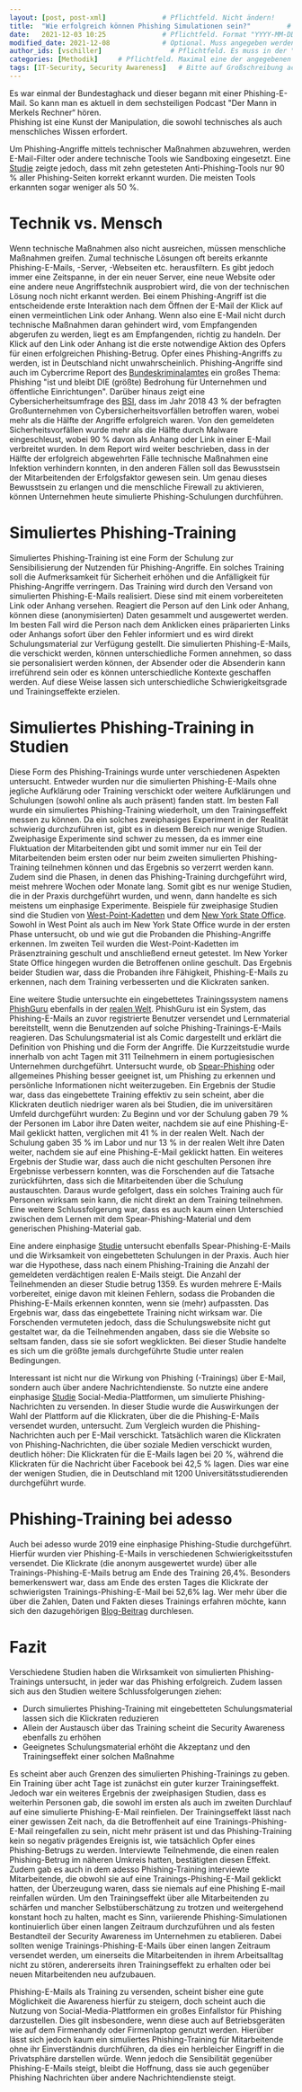 ```yaml
---
layout: [post, post-xml]              # Pflichtfeld. Nicht ändern!
title:  "Wie erfolgreich können Phishing Simulationen sein?"         # Pflichtfeld. Bitte einen Titel für den Blog Post angeben.
date:   2021-12-03 10:25              # Pflichtfeld. Format "YYYY-MM-DD HH:MM". Muss für Veröffentlichung in der Vergangenheit liegen. (Für Preview egal)
modified_date: 2021-12-08             # Optional. Muss angegeben werden, wenn eine bestehende Datei geändert wird.
author_ids: [vschiller]                 # Pflichtfeld. Es muss in der "authors.yml" einen Eintrag mit diesen Namen geben.
categories: [Methodik]     # Pflichtfeld. Maximal eine der angegebenen Kategorien verwenden.
tags: [IT-Security, Security Awareness]   # Bitte auf Großschreibung achten.
---
```


Es war einmal der Bundestaghack und dieser begann mit einer Phishing-E-Mail. 
So kann man es aktuell in dem sechsteiligen Podcast "Der Mann in Merkels Rechner“ hören.  
Phishing ist eine Kunst der Manipulation, die sowohl technisches als auch menschliches Wissen erfordert. 

Um Phishing-Angriffe mittels technischer Maßnahmen abzuwehren, werden E-Mail-Filter oder andere technische Tools wie Sandboxing eingesetzt. 
Eine [Studie](https://www.academia.edu/download/66627615/Phinding_Phish_An_Evaluation_of_Anti-Phi20210423-2819-1wgo0j5.pdf) zeigte jedoch, dass mit zehn getesteten Anti-Phishing-Tools nur 90 % aller Phishing-Seiten korrekt erkannt wurden. 
Die meisten Tools erkannten sogar weniger als 50 %. 

# Technik vs. Mensch 

Wenn technische Maßnahmen also nicht ausreichen, müssen menschliche Maßnahmen greifen. 
Zumal technische Lösungen oft bereits erkannte Phishing-E-Mails, -Server, -Webseiten etc. herausfiltern. 
Es gibt jedoch immer eine Zeitspanne, in der ein neuer Server, eine neue Website oder eine andere neue Angriffstechnik ausprobiert wird, die von der technischen Lösung noch nicht erkannt werden. 
Bei einem Phishing-Angriff ist die entscheidende erste Interaktion nach dem Öffnen der E-Mail der Klick auf einen vermeintlichen Link oder Anhang. 
Wenn also eine E-Mail nicht durch technische Maßnahmen daran gehindert wird, vom Empfangenden abgerufen zu werden, liegt es am Empfangenden, richtig zu handeln. 
Der Klick auf den Link oder Anhang ist die erste notwendige Aktion des Opfers für einen erfolgreichen Phishing-Betrug.
Opfer eines Phishing-Angriffs zu werden, ist in Deutschland nicht unwahrscheinlich. 
Phishing-Angriffe sind auch im Cybercrime Report des [Bundeskriminalamtes](https://www.bka.de/SharedDocs/Downloads/DE/Publikationen/JahresberichteUndLagebilder/Cybercrime/cybercrimeBundeslagebild2020.html;jsessionid=E6BA6ABCD9436276B64F2339DA6397DB.live2302?nn=28110) ein großes Thema: Phishing "ist und bleibt DIE (größte) Bedrohung für Unternehmen und öffentliche Einrichtungen". 
Darüber hinaus zeigt eine Cybersicherheitsumfrage des [BSI](https://www.allianz-fuer-cybersicherheit.de/SharedDocs/Downloads/Webs/ACS/DE/cyber-sicherheits-umfrage_2018.pdf;jsessionid=1D7473A66363C86AA7287EE9D1F63B7E.internet471?__blob=publicationFile&v=1), dass im Jahr 2018 43 % der befragten Großunternehmen von Cybersicherheitsvorfällen betroffen waren, wobei mehr als die Hälfte der Angriffe erfolgreich waren. 
Von den gemeldeten Sicherheitsvorfällen wurde mehr als die Hälfte durch Malware eingeschleust, wobei 90 % davon als Anhang oder Link in einer E-Mail verbreitet wurden. 
In dem Report wird weiter beschrieben, dass in der Hälfte der erfolgreich abgewehrten Fälle technische Maßnahmen eine Infektion verhindern konnten, in den anderen Fällen soll das Bewusstsein der Mitarbeitenden der Erfolgsfaktor gewesen sein. 
Um genau dieses Bewusstsein zu erlangen und die menschliche Firewall zu aktivieren, können Unternehmen heute simulierte Phishing-Schulungen durchführen.

# Simuliertes Phishing-Training

Simuliertes Phishing-Training ist eine Form der Schulung zur Sensibilisierung der Nutzenden für Phishing-Angriffe. 
Ein solches Training soll die Aufmerksamkeit für Sicherheit erhöhen und die Anfälligkeit für Phishing-Angriffe verringern.
Das Training wird durch den Versand von simulierten Phishing-E-Mails realisiert. 
Diese sind mit einem vorbereiteten Link oder Anhang versehen. 
Reagiert die Person auf den Link oder Anhang, können diese (anonymisierten) Daten gesammelt und ausgewertet werden. 
Im besten Fall wird die Person nach dem Anklicken eines präparierten Links oder Anhangs sofort über den Fehler informiert und es wird direkt Schulungsmaterial zur Verfügung gestellt.
Die simulierten Phishing-E-Mails, die verschickt werden, können unterschiedliche Formen annehmen, so dass sie personalisiert werden können, der Absender oder die Absenderin kann irreführend sein oder es können unterschiedliche Kontexte geschaffen werden. 
Auf diese Weise lassen sich unterschiedliche Schwierigkeitsgrade und Trainingseffekte erzielen.

# Simuliertes Phishing-Training in Studien

Diese Form des Phishing-Trainings wurde unter verschiedenen Aspekten untersucht. 
Entweder wurden nur die simulierten Phishing-E-Mails ohne jegliche Aufklärung oder Training verschickt oder weitere Aufklärungen und Schulungen (sowohl online als auch präsent) fanden statt. 
Im besten Fall wurde ein simuliertes Phishing-Training wiederholt, um den Trainingseffekt messen zu können. 
Da ein solches zweiphasiges Experiment in der Realität schwierig durchzuführen ist, gibt es in diesem Bereich nur wenige Studien. 
Zweiphasige Experimente sind schwer zu messen, da es immer eine Fluktuation der Mitarbeitenden gibt und somit immer nur ein Teil der Mitarbeitenden beim ersten oder nur beim zweiten simulierten Phishing-Training teilnehmen können und das Ergebnis so verzerrt werden kann. 
Zudem sind die Phasen, in denen das Phishing-Training durchgeführt wird, meist mehrere Wochen oder Monate lang. 
Somit gibt es nur wenige Studien, die in der Praxis durchgeführt wurden, und wenn, dann handelte es sich meistens um einphasige Experimente.
Beispiele für zweiphasige Studien sind die Studien von [West-Point-Kadetten](https://www.learntechlib.org/p/103686/) und dem [New York State Office](https://www.wsj.com/articles/SB112424042313615131). 
Sowohl in West Point als auch im New York State Office wurde in der ersten Phase untersucht, ob und wie gut die Probanden die Phishing-Angriffe erkennen.
Im zweiten Teil wurden die West-Point-Kadetten im Präsenztraining geschult und anschließend erneut getestet. 
Im New Yorker State Office hingegen wurden die Betroffenen online geschult. 
Das Ergebnis beider Studien war, dass die Probanden ihre Fähigkeit, Phishing-E-Mails zu erkennen, nach dem Training verbesserten und die Klickraten sanken. 

Eine weitere Studie untersuchte ein eingebettetes Trainingssystem namens [PhishGuru](https://dl.acm.org/doi/abs/10.1145/1240624.1240760) ebenfalls in der [realen Welt](https://ieeexplore.ieee.org/abstract/document/4696970/?casa_token=MbmjgEZ5B3UAAAAA:GJDyN4efJgnNc-WybNJ3t9Xikvp3GdGCVbcpl7N4mPC5VODp7PC-v7N_UggnFKnmJr8QX_7WkBP0). 
PhishGuru ist ein System, das Phishing-E-Mails an zuvor registrierte Benutzer versendet und Lernmaterial bereitstellt, wenn die Benutzenden auf solche Phishing-Trainings-E-Mails reagieren. 
Das Schulungsmaterial ist als Comic dargestellt und erklärt die Definition von Phishing und die Form der Angriffe.
Die Kurzzeitstudie wurde innerhalb von acht Tagen mit 311 Teilnehmern in einem portugiesischen Unternehmen durchgeführt. 
Untersucht wurde, ob [Spear-Phishing](https://www.computerweekly.com/de/definition/Spear-Phishing) oder allgemeines Phishing besser geeignet ist, um Phishing zu erkennen und persönliche Informationen nicht weiterzugeben.
Ein Ergebnis der Studie war, dass das eingebettete Training effektiv zu sein scheint, aber die Klickraten deutlich niedriger waren als bei Studien, die im universitären Umfeld durchgeführt wurden: 
Zu Beginn und vor der Schulung gaben 79 % der Personen im Labor ihre Daten weiter, nachdem sie auf eine Phishing-E-Mail geklickt hatten, verglichen mit 41 % in der realen Welt.
Nach der Schulung gaben 35 % im Labor und nur 13 % in der realen Welt ihre Daten weiter, nachdem sie auf eine Phishing-E-Mail geklickt hatten.
Ein weiteres Ergebnis der Studie war, dass auch die nicht geschulten Personen ihre Ergebnisse verbessern konnten, was die Forschenden auf die Tatsache zurückführten, dass sich die Mitarbeitenden über die Schulung austauschten. 
Daraus wurde gefolgert, dass ein solches Training auch für Personen wirksam sein kann, die nicht direkt an dem Training teilnehmen. 
Eine weitere Schlussfolgerung war, dass es auch kaum einen Unterschied zwischen dem Lernen mit dem Spear-Phishing-Material und dem generischen Phishing-Material gab.

Eine andere einphasige [Studie](https://ieeexplore.ieee.org/abstract/document/6585241/?casa_token=gR_MTQC_7wUAAAAA:dmXsUP0cQSNsv1BMate9-Un15g2hYut02b847gVLlndOJ4RoWt08Pj8HxhPtpklT7QpjHR2cHFyj) untersucht ebenfalls Spear-Phishing-E-Mails und die Wirksamkeit von eingebetteten Schulungen in der Praxis. 
Auch hier war die Hypothese, dass nach einem Phishing-Training die Anzahl der gemeldeten verdächtigen realen E-Mails steigt. 
Die Anzahl der Teilnehmenden an dieser Studie betrug 1359.
Es wurden mehrere E-Mails vorbereitet, einige davon mit kleinen Fehlern, sodass die Probanden die Phishing-E-Mails erkennen konnten, wenn sie (mehr) aufpassten. 
Das Ergebnis war, dass das eingebettete Training nicht wirksam war. 
Die Forschenden vermuteten jedoch, dass die Schulungswebsite nicht gut gestaltet war, da die Teilnehmenden angaben, dass sie die Website so seltsam fanden, dass sie sie sofort wegklickten. 
Bei dieser Studie handelte es sich um die größte jemals durchgeführte Studie unter realen Bedingungen.

Interessant ist nicht nur die Wirkung von Phishing (-Trainings) über E-Mail, sondern auch über andere Nachrichtendienste.
So nutzte eine andere einphasige [Studie](https://link.springer.com/chapter/10.1007/978-3-319-70278-0_39) Social-Media-Plattformen, um simulierte Phishing-Nachrichten zu versenden. 
In dieser Studie wurde die Auswirkungen der Wahl der Plattform auf die Klickraten, über die die Phishing-E-Mails versendet wurden, untersucht. 
Zum Vergleich wurden die Phishing-Nachrichten auch per E-Mail verschickt. 
Tatsächlich waren die Klickraten von Phishing-Nachrichten, die über soziale Medien verschickt wurden, deutlich höher: 
Die Klickraten für die E-Mails lagen bei 20 %, während die Klickraten für die Nachricht über Facebook bei 42,5 % lagen. 
Dies war eine der wenigen Studien, die in Deutschland mit 1200 Universitätsstudierenden durchgeführt wurde.

# Phishing-Training bei adesso 

Auch bei adesso wurde 2019 eine einphasige Phishing-Studie durchgeführt. 
Hierfür wurden vier Phishing-E-Mails in verschiedenen Schwierigkeitsstufen versendet. 
Die Klickrate (die anonym ausgewertet wurde) über alle Trainings-Phishing-E-Mails betrug am Ende des Training 26,4%. 
Besonders bemerkenswert war, dass am Ende des ersten Tages die Klickrate der schwierigsten Trainings-Phishing-E-Mail bei 52,6% lag. 
Wer mehr über die über die Zahlen, Daten und Fakten dieses Trainings erfahren möchte, kann sich den dazugehörigen [Blog-Beitrag](https://www.adesso.ch/de_ch/news/blog/phishing-kampagne-bei-adesso.jsp) durchlesen.

# Fazit

Verschiedene Studien haben die Wirksamkeit von simulierten Phishing-Trainings untersucht, in jeder war das Phishing erfolgreich. 
Zudem lassen sich aus den Studien weitere Schlussfolgerungen ziehen:

* Durch simuliertes Phishing-Training mit eingebetteten Schulungsmaterial lassen sich die Klickraten reduzieren 
* Allein der Austausch über das Training scheint die Security Awareness ebenfalls zu erhöhen
* Geeignetes Schulungsmaterial erhöht die Akzeptanz und den Trainingseffekt einer solchen Maßnahme

Es scheint aber auch Grenzen des simulierten Phishing-Trainings zu geben. 
Ein Training über acht Tage ist zunächst ein guter kurzer Trainingseffekt. 
Jedoch war ein weiteres Ergebnis der zweiphasigen Studien, dass es weiterhin Personen gab, die sowohl im ersten als auch im zweiten Durchlauf auf eine simulierte Phishing-E-Mail reinfielen. 
Der Trainingseffekt lässt nach einer gewissen Zeit nach, da die Betroffenheit auf eine Trainings-Phishing-E-Mail reingefallen zu sein, nicht mehr präsent ist und das Phishing-Training kein so negativ prägendes Ereignis ist, wie tatsächlich Opfer eines Phishing-Betrugs zu werden. 
Interviewte Teilnehmende, die einen realen Phishing-Betrug im näheren Umkreis hatten, bestätigten diesen Effekt.
Zudem gab es auch in dem adesso Phishing-Training interviewte Mitarbeitende, die obwohl sie auf eine Trainings-Phishing-E-Mail geklickt hatten, der Überzeugung waren, dass sie niemals auf eine Phishing E-mail reinfallen würden. 
Um den Trainingseffekt über alle Mitarbeitenden zu schärfen und mancher Selbstüberschätzung zu trotzen und weitergehend konstant hoch zu halten, macht es Sinn, variierende Phishing-Simulationen kontinuierlich über einen langen Zeitraum durchzuführen und als festen Bestandteil der Security Awareness im Unternehmen zu etablieren. 
Dabei sollten wenige Trainings-Phishing-E-Mails über einen langen Zeitraum versendet werden, um einerseits die Mitarbeitenden in ihrem Arbeitsalltag nicht zu stören, andererseits ihren Trainingseffekt zu erhalten oder bei neuen Mitarbeitenden neu aufzubauen. 

Phishing-E-Mails als Training zu versenden, scheint bisher eine gute Möglichkeit die Awareness hierfür zu steigern, doch scheint auch die Nutzung von Social-Media-Plattformen ein großes Einfallstor für Phishing darzustellen. 
Dies gilt insbesondere, wenn diese auch auf Betriebsgeräten wie auf dem Firmenhandy oder Firmenlaptop genutzt werden. 
Hierüber lässt sich jedoch kaum ein simuliertes Phishing-Training für Mitarbeitende ohne ihr Einverständnis durchführen, da dies ein herbleicher Eingriff in die Privatsphäre darstellen würde. 
Wenn jedoch die Sensibilität gegenüber Phishing-E-Mails steigt, bleibt die Hoffnung, dass sie auch gegenüber Phishing Nachrichten über andere Nachrichtendienste steigt. 
